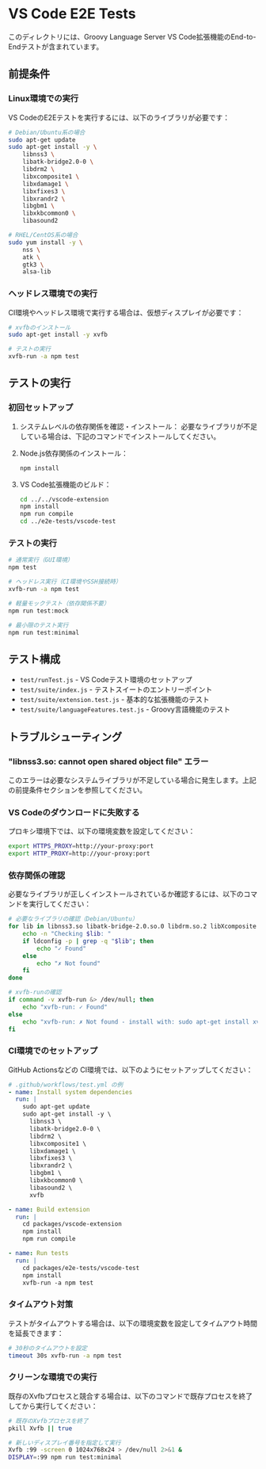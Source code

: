 # VS Code E2E Tests

このディレクトリには、Groovy Language Server VS Code拡張機能のEnd-to-Endテストが含まれています。

## 前提条件

### Linux環境での実行

VS CodeのE2Eテストを実行するには、以下のライブラリが必要です：

```bash
# Debian/Ubuntu系の場合
sudo apt-get update
sudo apt-get install -y \
    libnss3 \
    libatk-bridge2.0-0 \
    libdrm2 \
    libxcomposite1 \
    libxdamage1 \
    libxfixes3 \
    libxrandr2 \
    libgbm1 \
    libxkbcommon0 \
    libasound2

# RHEL/CentOS系の場合
sudo yum install -y \
    nss \
    atk \
    gtk3 \
    alsa-lib
```

### ヘッドレス環境での実行

CI環境やヘッドレス環境で実行する場合は、仮想ディスプレイが必要です：

```bash
# xvfbのインストール
sudo apt-get install -y xvfb

# テストの実行
xvfb-run -a npm test
```

## テストの実行

### 初回セットアップ

1. システムレベルの依存関係を確認・インストール：
   必要なライブラリが不足している場合は、下記のコマンドでインストールしてください。

2. Node.js依存関係のインストール：
   ```bash
   npm install
   ```

3. VS Code拡張機能のビルド：
   ```bash
   cd ../../vscode-extension
   npm install
   npm run compile
   cd ../e2e-tests/vscode-test
   ```

### テストの実行

```bash
# 通常実行（GUI環境）
npm test

# ヘッドレス実行（CI環境やSSH接続時）
xvfb-run -a npm test

# 軽量モックテスト（依存関係不要）
npm run test:mock

# 最小限のテスト実行
npm run test:minimal
```

## テスト構成

- `test/runTest.js` - VS Codeテスト環境のセットアップ
- `test/suite/index.js` - テストスイートのエントリーポイント
- `test/suite/extension.test.js` - 基本的な拡張機能のテスト
- `test/suite/languageFeatures.test.js` - Groovy言語機能のテスト

## トラブルシューティング

### "libnss3.so: cannot open shared object file" エラー

このエラーは必要なシステムライブラリが不足している場合に発生します。上記の前提条件セクションを参照してください。

### VS Codeのダウンロードに失敗する

プロキシ環境下では、以下の環境変数を設定してください：

```bash
export HTTPS_PROXY=http://your-proxy:port
export HTTP_PROXY=http://your-proxy:port
```

### 依存関係の確認

必要なライブラリが正しくインストールされているか確認するには、以下のコマンドを実行してください：

```bash
# 必要なライブラリの確認（Debian/Ubuntu）
for lib in libnss3.so libatk-bridge-2.0.so.0 libdrm.so.2 libXcomposite.so.1 libXdamage.so.1 libXfixes.so.3 libXrandr.so.2 libgbm.so.1 libxkbcommon.so.0 libasound.so.2; do
    echo -n "Checking $lib: "
    if ldconfig -p | grep -q "$lib"; then
        echo "✓ Found"
    else
        echo "✗ Not found"
    fi
done

# xvfb-runの確認
if command -v xvfb-run &> /dev/null; then
    echo "xvfb-run: ✓ Found"
else
    echo "xvfb-run: ✗ Not found - install with: sudo apt-get install xvfb"
fi
```

### CI環境でのセットアップ

GitHub Actionsなどの CI環境では、以下のようにセットアップしてください：

```yaml
# .github/workflows/test.yml の例
- name: Install system dependencies
  run: |
    sudo apt-get update
    sudo apt-get install -y \
      libnss3 \
      libatk-bridge2.0-0 \
      libdrm2 \
      libxcomposite1 \
      libxdamage1 \
      libxfixes3 \
      libxrandr2 \
      libgbm1 \
      libxkbcommon0 \
      libasound2 \
      xvfb

- name: Build extension
  run: |
    cd packages/vscode-extension
    npm install
    npm run compile

- name: Run tests
  run: |
    cd packages/e2e-tests/vscode-test
    npm install
    xvfb-run -a npm test
```

### タイムアウト対策

テストがタイムアウトする場合は、以下の環境変数を設定してタイムアウト時間を延長できます：

```bash
# 30秒のタイムアウトを設定
timeout 30s xvfb-run -a npm test
```

### クリーンな環境での実行

既存のXvfbプロセスと競合する場合は、以下のコマンドで既存プロセスを終了してから実行してください：

```bash
# 既存のXvfbプロセスを終了
pkill Xvfb || true

# 新しいディスプレイ番号を指定して実行
Xvfb :99 -screen 0 1024x768x24 > /dev/null 2>&1 &
DISPLAY=:99 npm run test:minimal
```
